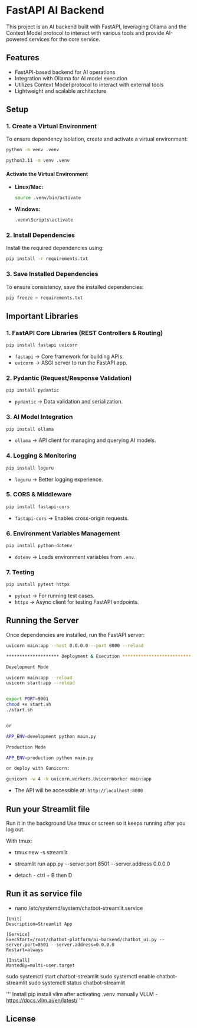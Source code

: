 # FastAPI AI Backend

This project is an AI backend built with FastAPI, leveraging Ollama and the Context Model protocol to interact with various tools and provide AI-powered services for the core service.

## Features
- FastAPI-based backend for AI operations
- Integration with Ollama for AI model execution
- Utilizes Context Model protocol to interact with external tools
- Lightweight and scalable architecture

## Setup

### 1. Create a Virtual Environment
To ensure dependency isolation, create and activate a virtual environment:

```sh
python -m venv .venv

python3.11 -m venv .venv
```

#### Activate the Virtual Environment
- **Linux/Mac:**
  ```sh
  source .venv/bin/activate
  ```
- **Windows:**
  ```sh
  .venv\Scripts\activate
  ```

### 2. Install Dependencies
Install the required dependencies using:

```sh
pip install -r requirements.txt
```

### 3. Save Installed Dependencies
To ensure consistency, save the installed dependencies:

```sh
pip freeze > requirements.txt
```

## Important Libraries

### 1. FastAPI Core Libraries (REST Controllers & Routing)
```sh
pip install fastapi uvicorn
```
- `fastapi` → Core framework for building APIs.
- `uvicorn` → ASGI server to run the FastAPI app.

### 2. Pydantic (Request/Response Validation)
```sh
pip install pydantic
```
- `pydantic` → Data validation and serialization.


### 3. AI Model Integration
```sh
pip install ollama
```
- `ollama` → API client for managing and querying AI models.

### 4. Logging & Monitoring
```sh
pip install loguru
```
- `loguru` → Better logging experience.

### 5. CORS & Middleware
```sh
pip install fastapi-cors
```
- `fastapi-cors` → Enables cross-origin requests.

### 6. Environment Variables Management
```sh
pip install python-dotenv
```
- `dotenv` → Loads environment variables from `.env`.

### 7. Testing
```sh
pip install pytest httpx
```
- `pytest` → For running test cases.
- `httpx` → Async client for testing FastAPI endpoints.


## Running the Server
Once dependencies are installed, run the FastAPI server:

```sh
uvicorn main:app --host 0.0.0.0 --port 8000 --reload

******************** Deployment & Execution **************************

Development Mode

uvicorn main:app --reload
uvicorn start:app --reload


export PORT=9001
chmod +x start.sh
./start.sh


or

APP_ENV=development python main.py

Production Mode

APP_ENV=production python main.py

or deploy with Gunicorn:

gunicorn -w 4 -k uvicorn.workers.UvicornWorker main:app

```

- The API will be accessible at: `http://localhost:8000`


## Run your Streamlit file

Run it in the background
Use tmux or screen so it keeps running after you log out.

With tmux:

- tmux new -s streamlit
- streamlit run app.py --server.port 8501 --server.address 0.0.0.0

- detach - ctrl + B then D

## Run it as service file

- nano /etc/systemd/system/chatbot-streamlit.service

```
[Unit]
Description=Streamlit App

[Service]
ExecStart=/root/chatbot-platform/ai-backend/chatbot_ui.py --server.port=8501 --server.address=0.0.0.0
Restart=always

[Install]
WantedBy=multi-user.target

```

sudo systemctl start chatbot-streamlit
sudo systemctl enable chatbot-streamlit
sudo systemctl status chatbot-streamlit

'''
Install pip install vllm after activating .venv manually
 VLLM - https://docs.vllm.ai/en/latest/
'''


## License

